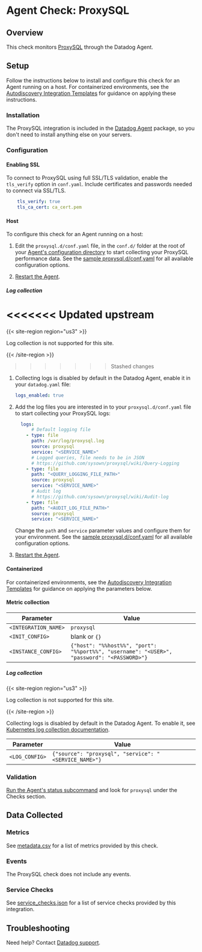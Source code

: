 # Agent Check: ProxySQL

## Overview

This check monitors [ProxySQL][1] through the Datadog Agent.

## Setup

Follow the instructions below to install and configure this check for an Agent running on a host. For containerized environments, see the [Autodiscovery Integration Templates][2] for guidance on applying these instructions.

### Installation

The ProxySQL integration is included in the [Datadog Agent][3] package, so you don't need to install anything else on your servers.

### Configuration

#### Enabling SSL
To connect to ProxySQL using full SSL/TLS validation, enable the `tls_verify` option in `conf.yaml`. Include certificates and passwords needed to connect via SSL/TLS.

```yaml
    tls_verify: true
    tls_ca_cert: ca_cert.pem
```

<!-- xxx tabs xxx -->
<!-- xxx tab "Host" xxx -->

#### Host

To configure this check for an Agent running on a host:

1. Edit the `proxysql.d/conf.yaml` file, in the `conf.d/` folder at the root of your [Agent's configuration directory][4] to start collecting your ProxySQL performance data. See the [sample proxysql.d/conf.yaml][5] for all available configuration options.

2. [Restart the Agent][6].

##### Log collection
<<<<<<< Updated upstream
=======

{{< site-region region="us3" >}}

Log collection is not supported for this site.

{{< /site-region >}}
>>>>>>> Stashed changes

1. Collecting logs is disabled by default in the Datadog Agent, enable it in your `datadog.yaml` file:

   ```yaml
   logs_enabled: true
   ```

2. Add the log files you are interested in to your `proxysql.d/conf.yaml` file to start collecting your ProxySQL logs:

   ```yaml
     logs:
         # Default logging file
       - type: file
         path: /var/log/proxysql.log
         source: proxysql
         service: "<SERVICE_NAME>"
         # Logged queries, file needs to be in JSON
         # https://github.com/sysown/proxysql/wiki/Query-Logging
       - type: file
         path: "<QUERY_LOGGING_FILE_PATH>"
         source: proxysql
         service: "<SERVICE_NAME>"
         # Audit log
         # https://github.com/sysown/proxysql/wiki/Audit-log
       - type: file
         path: "<AUDIT_LOG_FILE_PATH>"
         source: proxysql
         service: "<SERVICE_NAME>"
   ```

    Change the `path` and `service` parameter values and configure them for your environment. See the [sample proxysql.d/conf.yaml][5] for all available configuration options.

3. [Restart the Agent][6].

<!-- xxz tab xxx -->
<!-- xxx tab "Containerized" xxx -->

#### Containerized

For containerized environments, see the [Autodiscovery Integration Templates][2] for guidance on applying the parameters below.

#### Metric collection

| Parameter            | Value                                                      |
|----------------------|------------------------------------------------------------|
| `<INTEGRATION_NAME>` | `proxysql`                                                   |
| `<INIT_CONFIG>`      | blank or `{}`                                              |
| `<INSTANCE_CONFIG>`  | `{"host": "%%host%%", "port": "%%port%%", "username": "<USER>", "password": "<PASSWORD>"}`       |

##### Log collection

{{< site-region region="us3" >}}

Log collection is not supported for this site.

{{< /site-region >}}

Collecting logs is disabled by default in the Datadog Agent. To enable it, see [Kubernetes log collection documentation][9].

| Parameter      | Value                                     |
|----------------|-------------------------------------------|
| `<LOG_CONFIG>` | `{"source": "proxysql", "service": "<SERVICE_NAME>"}` |

<!-- xxz tab xxx -->

<!-- xxz tabs xxx -->

### Validation

[Run the Agent's status subcommand][7] and look for `proxysql` under the Checks section.

## Data Collected

### Metrics

See [metadata.csv][8] for a list of metrics provided by this check.

### Events

The ProxySQL check does not include any events.

### Service Checks

See [service_checks.json][12] for a list of service checks provided by this integration.

## Troubleshooting

Need help? Contact [Datadog support][11].


[1]: https://proxysql.com/
[2]: https://docs.datadoghq.com/agent/kubernetes/integrations/
[3]: https://docs.datadoghq.com/agent/
[4]: https://docs.datadoghq.com/agent/guide/agent-configuration-files/#agent-configuration-directory
[5]: https://github.com/DataDog/integrations-core/blob/master/proxysql/datadog_checks/proxysql/data/conf.yaml.example
[6]: https://docs.datadoghq.com/agent/guide/agent-commands/#start-stop-and-restart-the-agent
[7]: https://docs.datadoghq.com/agent/guide/agent-commands/#agent-status-and-information
[8]: https://github.com/DataDog/integrations-core/blob/master/proxysql/metadata.csv
[9]: https://docs.datadoghq.com/agent/kubernetes/log/
[10]: https://docs.datadoghq.com/help/
[11]: https://docs.datadoghq.com/help
[12]: https://github.com/DataDog/integrations-core/blob/master/proxysql/assets/service_checks.json
